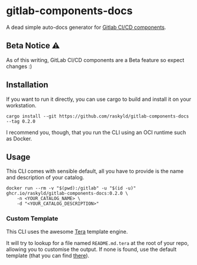 # gitlab-components-docs

A dead simple auto-docs generator for [Gitlab CI/CD components][gitlab-components].

## Beta Notice :warning:

As of this writing, GitLab CI/CD components are a Beta feature so expect changes :)

[gitlab-components]: https://docs.gitlab.com/ee/ci/components/

## Installation

If you want to run it directly, you can use cargo to build and install it on your workstation.

```shell
cargo install --git https://github.com/raskyld/gitlab-components-docs --tag 0.2.0
```

I recommend you, though, that you run the CLI using an OCI runtime such as Docker.

## Usage

This CLI comes with sensible default, all you have to provide is the name and description of
your catalog.

```
docker run --rm -v "$(pwd):/gitlab" -u "$(id -u)" ghcr.io/raskyld/gitlab-components-docs:0.2.0 \
    -n <YOUR_CATALOG_NAME> \
    -d "<YOUR_CATALOG_DESCRIPTION>"
```

### Custom Template

This CLI uses the awesome [Tera](https://keats.github.io/tera/) template engine.

It will try to lookup for a file named `README.md.tera` at the root of your repo,
allowing you to customise the output. If none is found, use the default template
(that you can find [there](src/templates.rs)).
